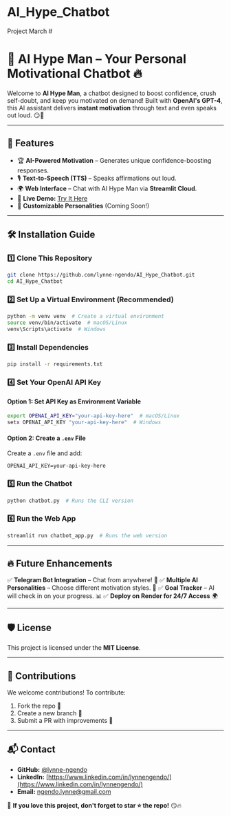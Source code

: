 # AI_Hype_Chatbot
Project March # 
# 🤖 AI Hype Man – Your Personal Motivational Chatbot 🔥

Welcome to **AI Hype Man**, a chatbot designed to boost confidence, crush self-doubt, and keep you motivated on demand! Built with **OpenAI's GPT-4**, this AI assistant delivers **instant motivation** through text and even speaks out loud. 😏🚀


---

## 🎯 Features
- 🏆 **AI-Powered Motivation** – Generates unique confidence-boosting responses.
- 🎙️ **Text-to-Speech (TTS)** – Speaks affirmations out loud.
- 🌍 **Web Interface** – Chat with AI Hype Man via **Streamlit Cloud**.
- 🔗 **Live Demo:** [Try It Here](https://your-streamlit-app-link.com)
- 🤖 **Customizable Personalities** (Coming Soon!)

---

## 🛠️ Installation Guide

### **1️⃣ Clone This Repository**
```bash
git clone https://github.com/lynne-ngendo/AI_Hype_Chatbot.git
cd AI_Hype_Chatbot
```

### **2️⃣ Set Up a Virtual Environment (Recommended)**
```bash
python -m venv venv  # Create a virtual environment
source venv/bin/activate  # macOS/Linux
venv\Scripts\activate  # Windows
```

### **3️⃣ Install Dependencies**
```bash
pip install -r requirements.txt
```

### **4️⃣ Set Your OpenAI API Key**
#### Option 1: Set API Key as Environment Variable
```bash
export OPENAI_API_KEY="your-api-key-here"  # macOS/Linux
setx OPENAI_API_KEY "your-api-key-here"  # Windows
```
#### Option 2: Create a `.env` File
Create a `.env` file and add:
```
OPENAI_API_KEY=your-api-key-here
```

### **5️⃣ Run the Chatbot**
```bash
python chatbot.py  # Runs the CLI version
```

### **6️⃣ Run the Web App**
```bash
streamlit run chatbot_app.py  # Runs the web version
```

---


## 🔥 Future Enhancements

✅ **Telegram Bot Integration** – Chat from anywhere! 📱
✅ **Multiple AI Personalities** – Choose different motivation styles. 🤖
✅ **Goal Tracker** – AI will check in on your progress. 📊
✅ **Deploy on Render for 24/7 Access** 🌍

---

## 🛡️ License
This project is licensed under the **MIT License**.

---

## 🤝 Contributions
We welcome contributions! To contribute:
1. Fork the repo 🍴
2. Create a new branch 🚀
3. Submit a PR with improvements 🎯

---

## 📬 Contact
- **GitHub:** [@lynne-ngendo](https://github.com/lynne-ngendo)
- **LinkedIn:** [https://www.linkedin.com/in/lynnengendo/](https://www.linkedin.com/in/lynnengendo/)
- **Email:** ngendo.lynne@gmail.com

🚀 **If you love this project, don't forget to star ⭐ the repo!** 😏🔥



